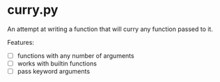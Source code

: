 # curry.py

An attempt at writing a function that will curry any function passed to it.

Features:
* [ ] functions with any number of arguments
* [ ] works with builtin functions
* [ ] pass keyword arguments

